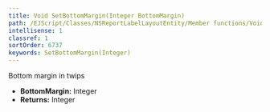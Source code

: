 ```yaml
---
title: Void SetBottomMargin(Integer BottomMargin)
path: /EJScript/Classes/NSReportLabelLayoutEntity/Member functions/Void SetBottomMargin(Integer p_0)
intellisense: 1
classref: 1
sortOrder: 6737
keywords: SetBottomMargin(Integer)
---
```



Bottom margin in twips



* **BottomMargin:** Integer
* **Returns:** Integer


